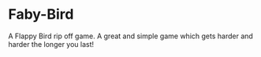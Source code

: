 # Faby-Bird
A Flappy Bird rip off game.
A great and simple game which gets harder and harder the longer you last!
